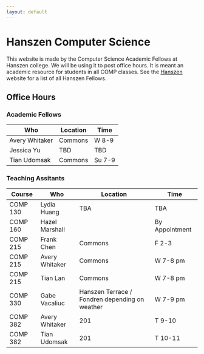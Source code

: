 ```yaml
---
layout: default
---
```


# Hanszen Computer Science

This website is made by the Computer Science Academic Fellows at Hanszen college. We will be using it to post office hours. It is meant an academic resource for students in all COMP classes. See the [Hanszen](http://hanszen.rice.edu/resources/academic-fellows.html) website for a list of all Hanszen Fellows.

## Office Hours

### Academic Fellows

 Who        |Location | Time
------------|---------|--------
Avery Whitaker | Commons | W 8-9
Jessica Yu   | TBD | TBD
Tian Udomsak | Commons | Su 7-9

### Teaching Assitants 

Course   | Who        |Location | Time
---------|------------|---------|--------
COMP 130 | Lydia Huang | TBA | TBA 
COMP 160 | Hazel Marshall | | By Appointment 
COMP 215 | Frank Chen   | Commons | F 2-3
COMP 215 | Avery Whitaker | Commons | W 7-8 pm
COMP 215 | Tian Lan | Commons | W 7-8 pm
COMP 330 | Gabe Vacaliuc | Hanszen Terrace / Fondren depending on weather | W 7-9 pm
COMP 382 | Avery Whitaker | 201 | T 9-10
COMP 382 | Tian Udomsak | 201 | T 10-11
